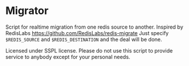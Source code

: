 # Migrator


Script for realtime migration from one redis source to another. Inspired by RedisLabs https://github.com/RedisLabs/redis-migrate
Just specify ```$REDIS_SOURCE``` and ```$REDIS_DESTINATION``` and the deal will be done.

Licensed under SSPL license. Please do not use this script to provide service to anybody except for your personal needs.

